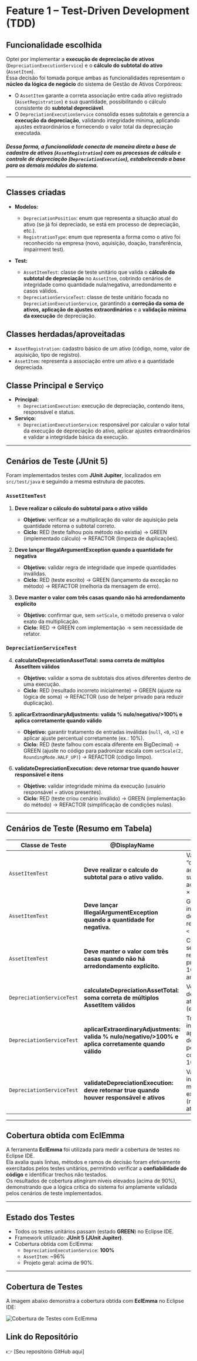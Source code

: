 
# Feature 1 – Test-Driven Development (TDD)

## Funcionalidade escolhida
Optei por implementar a **execução de depreciação de ativos** (`DepreciationExecutionService`) e o **cálculo do subtotal do ativo** (`AssetItem`).  
Essa decisão foi tomada porque ambas as funcionalidades representam o **núcleo da lógica de negócio** do sistema de Gestão de Ativos Corpóreos:  
- O `AssetItem` garante a correta associação entre cada ativo registrado (`AssetRegistration`) e sua quantidade, possibilitando o cálculo consistente do **subtotal depreciável**.  
- O `DepreciationExecutionService` consolida esses subtotais e gerencia a **execução da depreciação**, validando integridade mínima, aplicando ajustes extraordinários e fornecendo o valor total da depreciação executada.

##### Dessa forma, a funcionalidade conecta de maneira direta a base de cadastro de ativos (`AssetRegistration`) com os processos de cálculo e controle de depreciação (`DepreciationExecution`), estabelecendo a base para os demais módulos do sistema.
---

## Classes criadas
- **Modelos:**
  - `DepreciationPosition`: enum que representa a situação atual do ativo (se já foi depreciado, se está em processo de depreciação, etc.).
  - `RegistrationType`: enum que representa a forma como o ativo foi reconhecido na empresa (novo, aquisição, doação, transferência, impairment test).

- **Test:**
  - `AssetItemTest`: classe de teste unitário que valida o **cálculo do subtotal de depreciação** no `AssetItem`, cobrindo cenários de integridade como quantidade nula/negativa, arredondamento e casos válidos.  
  - `DepreciationServiceTest`: classe de teste unitário focada no `DepreciationExecutionService`, garantindo a **correção da soma de ativos, aplicação de ajustes extraordinários** e a **validação mínima da execução** de depreciação.

## Classes herdadas/aproveitadas
- `AssetRegistration`: cadastro básico de um ativo (código, nome, valor de aquisição, tipo de registro).  
- `AssetItem`: representa a associação entre um ativo e a quantidade depreciada.

## Classe Principal e Serviço
- **Principal:**  
  - `DepreciationExecution`: execução de depreciação, contendo itens, responsável e status.  
- **Serviço:**  
  - `DepreciationExecutionService`: responsável por calcular o valor total da execução de depreciação do ativo, aplicar ajustes extraordinários e validar a integridade básica da execução.

---

## Cenários de Teste (JUnit 5)
Foram implementados testes com **JUnit Jupiter**, localizados em `src/test/java` e seguindo a mesma estrutura de pacotes.

### `AssetItemTest`
1. **Deve realizar o cálculo do subtotal para o ativo válido**  
   - **Objetivo:** verificar se a multiplicação do valor de aquisição pela quantidade retorna o subtotal correto.  
   - **Ciclo:** RED (teste falhou pois método não existia) → GREEN (implementado cálculo) → REFACTOR (limpeza de duplicações).

2. **Deve lançar IllegalArgumentException quando a quantidade for negativa**  
   - **Objetivo:** validar regra de integridade que impede quantidades inválidas.  
   - **Ciclo:** RED (teste escrito) → GREEN (lançamento da exceção no método) → REFACTOR (melhoria da mensagem de erro).

3. **Deve manter o valor com três casas quando não há arredondamento explícito**  
   - **Objetivo:** confirmar que, sem `setScale`, o método preserva o valor exato da multiplicação.  
   - **Ciclo:** RED → GREEN com implementação → sem necessidade de refator.

### `DepreciationServiceTest`
4. **calculateDepreciationAssetTotal: soma correta de múltiplos AssetItem válidos**  
   - **Objetivo:** validar a soma de subtotais dos ativos diferentes dentro de uma execução.  
   - **Ciclo:** RED (resultado incorreto inicialmente) → GREEN (ajuste na lógica de soma) → REFACTOR (uso de helper privado para reduzir duplicação).

5. **aplicarExtraordinaryAdjustments: valida % nulo/negativo/>100% e aplica corretamente quando válido**  
   - **Objetivo:** garantir tratamento de entradas inválidas (`null`, `<0`, `>1`) e aplicar ajuste percentual corretamente (ex.: 10%).  
   - **Ciclo:** RED (teste falhou com escala diferente em BigDecimal) → GREEN (ajuste no código para padronizar escala com `setScale(2, RoundingMode.HALF_UP)`) → REFACTOR (código limpo).

6. **validateDepreciationExecution: deve retornar true quando houver responsável e itens**  
   - **Objetivo:** validar integridade mínima da execução (usuário responsável + ativos presentes).  
   - **Ciclo:** RED (teste criou cenário inválido) → GREEN (implementação do método) → REFACTOR (simplificação de condições nulas).

---

## Cenários de Teste (Resumo em Tabela)

| Classe de Teste | @DisplayName | Objetivo | Ciclo Red → Green → Refactor |
|---|---|---|---|
| `AssetItemTest` | **Deve realizar o calculo do subtotal para o ativo valido.** | Validar o “caminho adequado”: subtotal = acquisitionValue × quantity. | **Red:** teste criado falhando → **Green:** implementar multiplicação no `calculateSubtotalDepreciationValue()` → **Refactor:** limpeza de código e mensagens. |
| `AssetItemTest` | **Deve lançar IllegalArgumentException quando a quantidade for negativa.** | Garantir integridade do domínio ao rejeitar `quantity < 0`. | **Red:** teste com `assertThrows` falha → **Green:** lançar `IllegalArgumentException` no método → **Refactor:** padronizar mensagem e ordem das validações. |
| `AssetItemTest` | **Deve manter o valor com três casas quando não há arredondamento explícito.** | Confirmar que, sem `setScale`, o retorno preserva 1000.555 (sem arredondar). | **Red:** teste define expectativa → **Green:** manter retorno puro da multiplicação → **Refactor:** comentários/documentação da regra. |
| `DepreciationServiceTest` | **calculateDepreciationAssetTotal: soma correta de múltiplos AssetItem válidos** | Verificar soma de subtotais de ativos distintos (ex.: 351.50). | **Red:** soma incorreta inicialmente → **Green:** ajustar laço de soma no serviço → **Refactor:** extrair helpers para montar ativos. |
| `DepreciationServiceTest` | **aplicarExtraordinaryAdjustments: valida % nulo/negativo/>100% e aplica corretamente quando válido** | Tratar entradas inválidas e aplicar desconto percentual correto (ex.: 10% → 90.00). | **Red:** falha por diferença de escala → **Green:** padronizar retorno com `setScale(2, HALF_UP)` → **Refactor:** código limpo e legível. |
| `DepreciationServiceTest` | **validateDepreciationExecution: deve retornar true quando houver responsável e ativos** | Validar integridade mínima da execução (responsável + ativos). | **Red:** cenários inválidos retornam false → **Green:** implementar validação no serviço → **Refactor:** simplificar condições nulas/vazias. |

---
## Cobertura obtida com EclEmma
A ferramenta **EclEmma** foi utilizada para medir a cobertura de testes no Eclipse IDE.  
Ela avalia quais linhas, métodos e ramos de decisão foram efetivamente exercitados pelos testes unitários, permitindo verificar a **confiabilidade do código** e identificar trechos não testados.  
Os resultados de cobertura atingiram níveis elevados (acima de 90%), demonstrando que a lógica crítica do sistema foi amplamente validada pelos cenários de teste implementados.

---
## Estado dos Testes
- Todos os testes unitários passam (estado **GREEN**) no Eclipse IDE.  
- Framework utilizado: **JUnit 5 (JUnit Jupiter)**.  
- Cobertura obtida com EclEmma:  
  - `DepreciationExecutionService`: **100%**  
  - `AssetItem`: ~96%  
  - Projeto geral: acima de 90%.

---

## Cobertura de Testes

A imagem abaixo demonstra a cobertura obtida com **EclEmma** no Eclipse IDE:

![Cobertura de Testes com EclEmma](docs/img/Cobertura_TDD.png)

## Link do Repositório
👉 [Seu repositório GitHub aqui]
